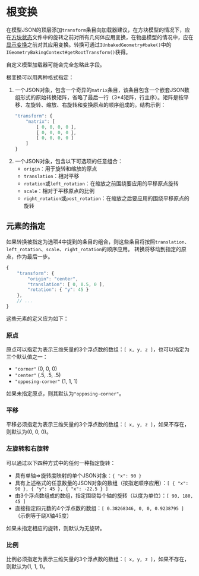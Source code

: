 根变换
======

在模型JSON的顶层添加`transform`条目向加载器建议，在方块模型的情况下，应在[方块状态][blockstate]文件中的旋转之前对所有几何体应用变换，在物品模型的情况中，应在[显示变换][displaytransform]之前对其应用变换。转换可通过`IUnbakedGeometry#bake()`中的`IGeometryBakingContext#getRootTransform()`获得。

自定义模型加载器可能会完全忽略此字段。

根变换可以用两种格式指定：

1. 一个JSON对象，包含一个奇异的`matrix`条目，该条目包含一个嵌套JSON数组形式的原始转换矩阵，省略了最后一行（3*4矩阵，行主序）。矩阵是按平移、左旋转、缩放、右旋转和变换原点的顺序组成的。结构示例：
    ```js
    "transform": {
        "matrix": [
            [ 0, 0, 0, 0 ],
            [ 0, 0, 0, 0 ],
            [ 0, 0, 0, 0 ]
        ]
    }
    ```
2. 一个JSON对象，包含以下可选项的任意组合：
    * `origin`：用于旋转和缩放的原点
    * `translation`：相对平移
    * `rotation`或`left_rotation`：在缩放之前围绕要应用的平移原点旋转
    * `scale`：相对于平移原点的比例
    * `right_rotation`或`post_rotation`：在缩放之后要应用的围绕平移原点的旋转

元素的指定
---------

如果转换被指定为选项4中提到的条目的组合，则这些条目将按照`translation`、`left_rotation`、`scale`、`right_rotation`的顺序应用。
转换将移动到指定的原点，作为最后一步。

```js
{
    "transform": {
        "origin": "center",
        "translation": [ 0, 0.5, 0 ],
        "rotation": { "y": 45 }
    },
    // ...
}
```

这些元素的定义应为如下：

### 原点

原点可以指定为表示三维矢量的3个浮点数的数组：`[ x, y, z ]`，也可以指定为三个默认值之一：

* `"corner"` (0, 0, 0)
* `"center"` (.5, .5, .5)
* `"opposing-corner"` (1, 1, 1)

如果未指定原点，则其默认为`"opposing-corner"`。

### 平移

平移必须指定为表示三维矢量的3个浮点数的数组：`[ x, y, z ]`，如果不存在，则默认为(0, 0, 0)。

### 左旋转和右旋转

可以通过以下四种方式中的任何一种指定旋转：

* 具有单轴=>旋转度映射的单个JSON对象：`{ "x": 90 }`
* 具有上述格式的任意数量的JSON对象的数组（按指定顺序应用）：`[ { "x": 90 }, { "y": 45 }, { "x": -22.5 } ]`
* 由3个浮点数组成的数组，指定围绕每个轴的旋转（以度为单位）：`[ 90, 180, 45 ]`
* 直接指定四元数的4个浮点数的数组：`[ 0.38268346, 0, 0, 0.9238795 ]`（示例等于绕X轴45度）

如果未指定相应的旋转，则默认为无旋转。

### 比例

比例必须指定为表示三维矢量的3个浮点数的数组：`[ x, y, z ]`，如果不存在，则默认为(1, 1, 1)。

[blockstate]: https://minecraft.wiki/w/Tutorials/Models#Block_states
[displaytransform]: ../modelloaders/transform.md
